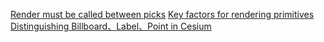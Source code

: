 [Render must be called between picks](Render_must_be_called_Between_Picks.md)
[Key factors for rendering primitives](key_factor_for_rendering_primitive.md)
[Distinguishing Billboard、Label、Point in Cesium](Billboard_Label_Point.md)